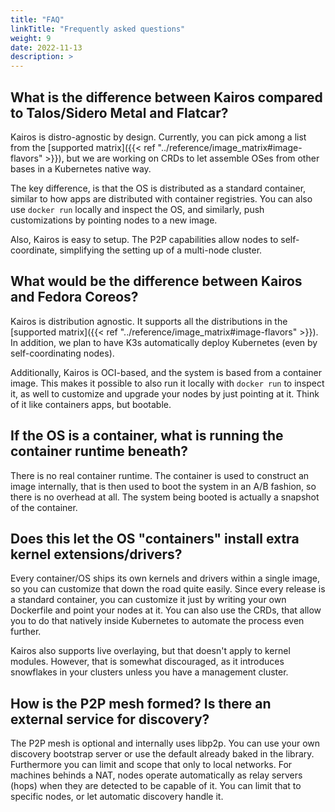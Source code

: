 ```yaml
---
title: "FAQ"
linkTitle: "Frequently asked questions"
weight: 9
date: 2022-11-13
description: >
---
```


## What is the difference between Kairos compared to Talos/Sidero Metal and Flatcar?

Kairos is distro-agnostic by design. Currently, you can pick among a list from the [supported matrix]({{< ref "../reference/image_matrix#image-flavors" >}}), but we are working on CRDs to let assemble OSes from other bases in a Kubernetes native way.

The key difference, is that the OS is distributed as a standard container, similar to how apps are distributed with container registries. You can also use `docker run` locally and inspect the OS, and similarly, push customizations by pointing nodes to a new image.

Also, Kairos is easy to setup. The P2P capabilities allow nodes to self-coordinate, simplifying the setting up of a multi-node cluster.

## What would be the difference between Kairos and Fedora Coreos?

Kairos is distribution agnostic. It supports all the distributions in the [supported matrix]({{< ref "../reference/image_matrix#image-flavors" >}}). In addition, we plan to have K3s automatically deploy Kubernetes (even by self-coordinating nodes).

Additionally, Kairos is OCI-based, and the system is based from a container image. This makes it possible to also run it locally with `docker run` to inspect it, as well to customize and upgrade your nodes by just pointing at it. Think of it like containers apps, but bootable.

## If the OS is a container, what is running the container runtime beneath?

There is no real container runtime. The container is used to construct an image internally, that is then used to boot the system in an A/B fashion, so there is no overhead at all. The system being booted is actually a snapshot of the container.

## Does this let the OS "containers" install extra kernel extensions/drivers?

Every container/OS ships its own kernels and drivers within a single image, so you can customize that down the road quite easily. Since every release is a standard container, you can customize it just by writing your own Dockerfile and point your nodes at it. You can also use the CRDs, that allow you to do that natively inside Kubernetes to automate the process even further.

Kairos also supports live overlaying, but that doesn't apply to kernel modules. However, that is somewhat discouraged, as it introduces snowflakes in your clusters unless you have a management cluster.

## How is the P2P mesh formed? Is there an external service for discovery?

The P2P mesh is optional and internally uses libp2p. You can use your own discovery bootstrap server or use the default already baked in the library. Furthermore you can limit and scope that only to local networks. For machines behinds a NAT, nodes operate automatically as relay servers (hops) when they are detected to be capable of it. You can limit that to specific nodes, or let automatic discovery handle it.
